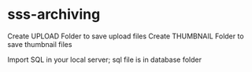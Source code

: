 # sss-archiving

Create UPLOAD Folder to save upload files
Create THUMBNAIL Folder to save thumbnail files

Import SQL in your local server; sql file is in database folder

